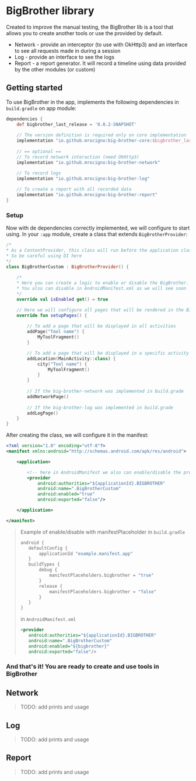# BigBrother library

Created to improve the manual testing, the BigBrother lib is a tool that allows you to create another tools or use the provided by default.

* Network - provide an interceptor (to use with OkHttp3) and an interface to see all requests made in during a session
* Log - provide an interface to see the logs
* Report - a report generator. It will record a timeline using data provided by the other modules (or custom)


## Getting started

To use BigBrother in the app, implements the following dependencies in `build.gradle` on app module:
```groovy
dependencies {
    def bigbrother_last_release = '0.0.2-SNAPSHOT'
    
    // The version definition is required only on core implementation
    implementation "io.github.mrocigno:big-brother-core:$bigbrother_last_release"
    
    // == optional ==
    // To record network interaction (need OkHttp3)
    implementation "io.github.mrocigno:big-brother-network"

    // To record logs
    implementation "io.github.mrocigno:big-brother-log"
    
    // To create a report with all recorded data
    implementation "io.github.mrocigno:big-brother-report"
}
```

### Setup

Now with de dependencies correctly implemented, we will configure to start using.
In your `:app` module, create a class that extends `BigBrotherProvider`:
```kotlin
/*
* As a ContentProvider, this class will run before the application class
* So be careful using DI here
*/
class BigBrotherCustom : BigBrotherProvider() {
    
    /*
    * Here you can create a logic to enable or disable the BigBrother.
    * You also can disable in AndroidManifest.xml as we will see soon
    */
    override val isEnabled get() = true

    // Here we will configure all pages that will be rendered in the BigBrother container
    override fun setupPages() {
        
        // To add a page that will be displayed in all activities
        addPage("Tool name") {
            MyToolFragment()
        }

        // To add a page that will be displayed in a specific activity
        addLocation(MainActivity::class) {
            city("Tool name") {
                MyToolFragment()
            }
        }
        
        // If the big-brother-network was implemented in build.grade
        addNetworkPage()
        
        // If the big-brother-log was implemented in build.grade
        addLogPage()
    }
}
```

After creating the class, we will configure it in the manifest:
```xml
<?xml version="1.0" encoding="utf-8"?>
<manifest xmlns:android="http://schemas.android.com/apk/res/android">

    <application>

        <!-- here in AndroidManifest we also can enable/disable the provider using manifestPlaceholder -->
        <provider
            android:authorities="${applicationId}.BIGBROTHER"
            android:name=".BigBrotherCustom"
            android:enabled="true"
            android:exported="false"/>

    </application>

</manifest>
```

> Example of enable/disable with manifestPlaceholder
> in `build.gradle`
> ```groovy
> android {
>    defaultConfig {
>        applicationId "example.manifest.app"
>    }
>    buildTypes {
>        debug {
>            manifestPlaceholders.bigbrother = "true"
>        }
>        release {
>            manifestPlaceholders.bigbrother = "false"
>        }
>    }
> }
> ```
>
> in `AndroidManifest.xml`
> ```xml
> <provider
>    android:authorities="${applicationId}.BIGBROTHER"
>    android:name=".BigBrotherCustom"
>    android:enabled="${bigbrother}"
>    android:exported="false"/>
> ```

### And that's it! You are ready to create and use tools in BigBrother

## Network

> TODO: add prints and usage

## Log

> TODO: add prints and usage

## Report

> TODO: add prints and usage